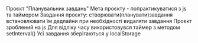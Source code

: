 Проєкт "Планувальник завдань"
Мета проєкту - попрактикуватися з js та таймером
Завдання проєкту:
створювати(планувати)завдання 
встановлювати їм дедлайни
при необхідності видаляти завдання
Проєкт зроблений на js
Для відліку часу використовувся таймер з методом setInterval()
Усі завдання зберігаються у localStorage
